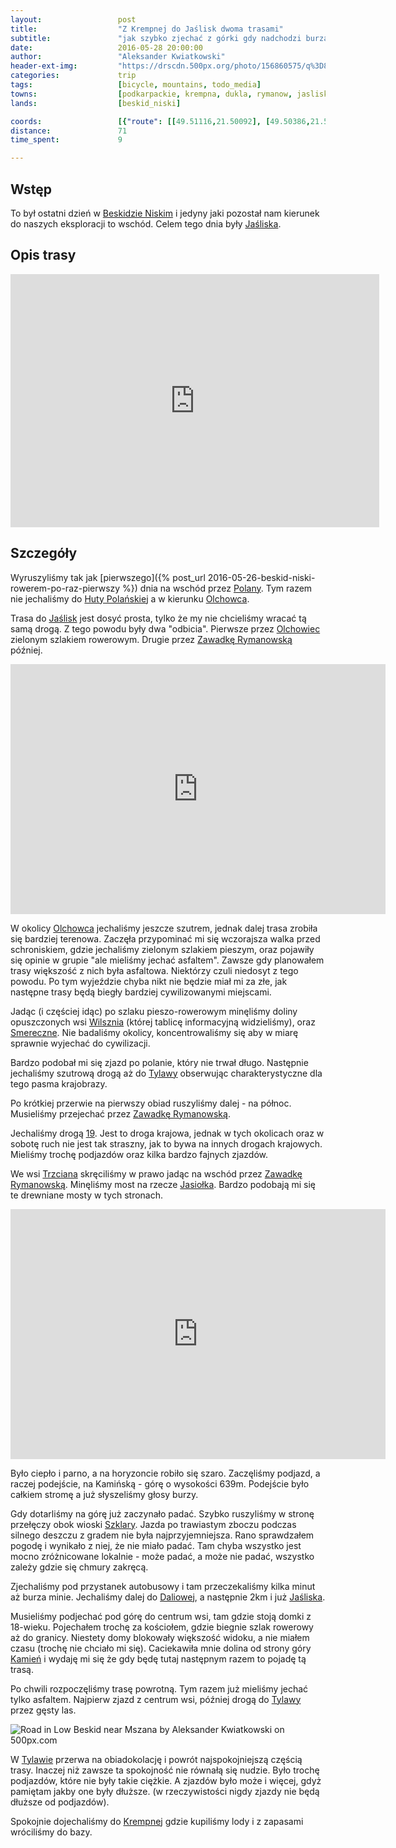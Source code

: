 ```yaml
---
layout:                 post
title:                  "Z Krempnej do Jaślisk dwoma trasami"
subtitle:               "jak szybko zjechać z górki gdy nadchodzi burza"
date:                   2016-05-28 20:00:00
author:                 "Aleksander Kwiatkowski"
header-ext-img:         "https://drscdn.500px.org/photo/156860575/q%3D80_m%3D2000/72f2f8eeb84d1d1f747f383f03bc6e05"
categories:             trip
tags:                   [bicycle, mountains, todo_media]
towns:                  [podkarpackie, krempna, dukla, rymanow, jasliska]
lands:                  [beskid_niski]

coords:                 [{"route": [[49.51116,21.50092], [49.50386,21.53602], [49.49466,21.56615], [49.48100,21.57387], [49.47191,21.59190], [49.47041,21.61198], [49.46260,21.63147], [49.47063,21.64425], [49.46293,21.66717], [49.46126,21.69472], [49.46784,21.69738], [49.47275,21.70803], [49.50118,21.70004], [49.50598,21.71309], [49.50670,21.73755], [49.49856,21.76356], [49.50141,21.77798], [49.48351,21.80596], [49.47682,21.80768], [49.45060,21.78819], [49.44619,21.79875], [49.44017,21.80218], [49.44619,21.79858], [49.45462,21.78261], [49.46137,21.75163], [49.46221,21.73506], [49.47582,21.70846], [49.47057,21.70459], [49.46756,21.69661], [49.47671,21.67335], [49.49310,21.64837], [49.51122,21.62923], [49.50063,21.62022], [49.49946,21.58383], [49.49466,21.56598]], "type": "bicycle"}]
distance:               71
time_spent:             9

---
```


[wiki-beskid-niski]:        https://pl.wikipedia.org/wiki/Beskid_Niski
[wiki-jasliska]:            https://pl.wikipedia.org/wiki/Ja%C5%9Bliska
[wiki-polany]:              https://pl.wikipedia.org/wiki/Polany_(wojew%C3%B3dztwo_podkarpackie)
[wiki-huta-polanska]:       https://pl.wikipedia.org/wiki/Huta_Pola%C5%84ska
[wiki-olchowiec]:           https://pl.wikipedia.org/wiki/Olchowiec_(powiat_kro%C5%9Bnie%C5%84ski)
[wiki-zawadka-rymanowska]:  https://pl.wikipedia.org/wiki/Zawadka_Rymanowska
[wiki-wilsznia]:            https://pl.wikipedia.org/wiki/Wilsznia
[wiki-smereczne]:           https://pl.wikipedia.org/wiki/Smereczne
[wiki-tylawa]:              https://pl.wikipedia.org/wiki/Tylawa
[wiki-droga-19]:            https://pl.wikipedia.org/wiki/Droga_krajowa_nr_19_(Polska)
[wiki-jasiolka]:            https://pl.wikipedia.org/wiki/Jasio%C5%82ka
[wiki-szklary]:             https://pl.wikipedia.org/wiki/Szklary_(powiat_kro%C5%9Bnie%C5%84ski)
[wiki-kamien]:              https://pl.wikipedia.org/wiki/Kamie%C5%84_(nad_Ja%C5%9Bliskami)
[wiki-trzciana]:            https://pl.wikipedia.org/wiki/Trzciana_(powiat_kro%C5%9Bnie%C5%84ski)
[wiki-daliowa]:             https://pl.wikipedia.org/wiki/Daliowa
[wiki-krempna]:             https://pl.wikipedia.org/wiki/Krempna

Wstęp
-----

To był ostatni dzień w [Beskidzie Niskim][wiki-beskid-niski] i jedyny jaki pozostał nam kierunek
do naszych eksploracji to wschód. Celem tego dnia były [Jaśliska][wiki-jasliska].

Opis trasy
----------

<iframe height='405' width='590' frameborder='0' allowtransparency='true' scrolling='no' src='https://www.strava.com/activities/592043342/embed/be4c960a5b8df6e2dbe76acee152516164af937c'></iframe>

Szczegóły
---------

Wyruszyliśmy tak jak [pierwszego]({% post_url 2016-05-26-beskid-niski-rowerem-po-raz-pierwszy %})
dnia na wschód przez [Polany][wiki-polany]. Tym
razem nie jechaliśmy do [Huty Polańskiej][wiki-huta-polanska] a w kierunku
[Olchowca][wiki-olchowiec].

Trasa do [Jaślisk][wiki-jasliska] jest dosyć prosta, tylko że my nie chcieliśmy
wracać tą samą drogą. Z tego powodu były dwa "odbicia". Pierwsze
przez [Olchowiec][wiki-olchowiec] zielonym szlakiem rowerowym. Drugie
przez [Zawadkę Rymanowską][wiki-zawadka-rymanowska] później.

<div class="vimeo"><iframe src='http://player.vimeo.com/video/171748211' width="600" height="400" frameborder="0" webkitAllowFullScreen mozallowfullscreen allowFullScreen> </iframe></div>

W okolicy [Olchowca][wiki-olchowiec] jechaliśmy jeszcze szutrem, jednak dalej
trasa zrobiła się bardziej terenowa. Zaczęła przypominać mi się wczorajsza
walka przed schroniskiem,
gdzie jechaliśmy zielonym szlakiem pieszym,
oraz pojawiły się opinie w grupie "ale mieliśmy jechać asfaltem".
Zawsze gdy planowałem trasy większość z nich była asfaltowa. Niektórzy czuli
niedosyt z tego powodu. Po tym wyjeździe chyba nikt nie będzie miał mi za złe,
jak następne trasy będą biegły bardziej cywilizowanymi miejscami.

Jadąc (i częściej idąc) po szlaku pieszo-rowerowym minęliśmy doliny opuszczonych wsi
[Wilsznia][wiki-wilsznia] (której tablicę informacyjną widzieliśmy), oraz
[Smereczne][wiki-smereczne]. Nie badaliśmy okolicy, koncentrowaliśmy się
aby w miarę sprawnie wyjechać do cywilizacji.

Bardzo podobał mi się zjazd po polanie, który nie trwał długo. Następnie
jechaliśmy szutrową drogą aż do [Tylawy][wiki-tylawa] obserwując charakterystyczne
dla tego pasma krajobrazy.

Po krótkiej przerwie na pierwszy obiad ruszyliśmy dalej - na północ. Musieliśmy
przejechać przez [Zawadkę Rymanowską][wiki-zawadka-rymanowska].

Jechaliśmy drogą [19][wiki-droga-19]. Jest to droga krajowa, jednak w tych okolicach
oraz w sobotę ruch nie jest tak straszny, jak to bywa na innych drogach krajowych.
Mieliśmy trochę podjazdów oraz kilka bardzo fajnych zjazdów.

We wsi [Trzciana][wiki-trzciana] skręciliśmy w prawo jadąc na wschód
przez [Zawadkę Rymanowską][wiki-zawadka-rymanowska]. Minęliśmy most na
rzecze [Jasiołka][wiki-jasiolka]. Bardzo podobają mi się te drewniane mosty
w tych stronach.

<div class="vimeo"><iframe src='http://player.vimeo.com/video/171748258' width="600" height="400" frameborder="0" webkitAllowFullScreen mozallowfullscreen allowFullScreen> </iframe></div>

Było ciepło i parno, a na horyzoncie robiło się szaro. Zaczęliśmy podjazd, a
raczej podejście, na Kamińską - górę o wysokości 639m. Podejście było całkiem
stromę a już słyszeliśmy głosy burzy.

Gdy dotarliśmy na górę już zaczynało padać. Szybko ruszyliśmy w stronę przełęczy
obok wioski [Szklary][wiki-szklary]. Jazda po trawiastym zboczu podczas silnego
deszczu z gradem nie była najprzyjemniejsza. Rano sprawdzałem pogodę i wynikało
z niej, że nie miało padać. Tam chyba wszystko jest mocno zróżnicowane lokalnie -
może padać, a może nie padać, wszystko zależy gdzie się chmury zakręcą.

Zjechaliśmy pod przystanek autobusowy i tam przeczekaliśmy kilka minut aż burza
minie. Jechaliśmy dalej do [Daliowej][wiki-daliowa], a następnie 2km i już
[Jaśliska][wiki-jasliska].

Musieliśmy podjechać pod górę do centrum wsi, tam gdzie stoją domki
z 18-wieku. Pojechałem trochę za kościołem, gdzie biegnie szlak rowerowy aż
do granicy. Niestety domy blokowały większość widoku, a nie miałem czasu (trochę
nie chciało mi się). Caciekawiła mnie dolina od strony góry [Kamień][wiki-kamien]
i wydaję mi się że gdy będę tutaj następnym razem to pojadę tą trasą.

Po chwili rozpoczęliśmy trasę powrotną. Tym razem już mieliśmy jechać tylko
asfaltem. Najpierw zjazd z centrum wsi, później drogą do [Tylawy][wiki-tylawa]
przez gęsty las.

<div class='pixels-photo'>
  <p>
    <img src='https://drscdn.500px.org/photo/159793907/m%3D900/ce25dd7732df06220bdcb617958fefb3' alt='Road in Low Beskid near Mszana by Aleksander Kwiatkowski on 500px.com'>
  </p>
  <a href='https://500px.com/photo/159793907/road-in-low-beskid-near-mszana-by-aleksander-kwiatkowski' alt='Road in Low Beskid near Mszana by Aleksander Kwiatkowski on 500px.com'></a>
</div>
<script type='text/javascript' src='https://500px.com/embed.js'></script>

W [Tylawie][wiki-tylawa] przerwa na obiadokolację i powrót najspokojniejszą
częścią trasy. Inaczej niż zawsze ta spokojność nie równałą się nudzie. Było
trochę podjazdów, które nie były takie ciężkie. A zjazdów było może i więcej,
gdyż pamiętam jakby one były dłuższe. (w rzeczywistości nigdy zjazdy nie będą dłuższe
od podjazdów).

Spokojnie dojechaliśmy do [Krempnej][wiki-krempna] gdzie kupiliśmy lody i z
zapasami wróciliśmy do bazy.
